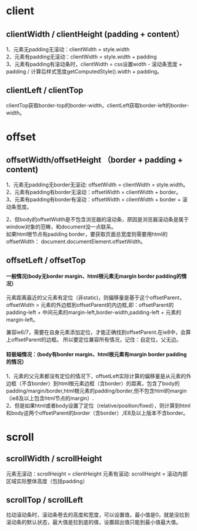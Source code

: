
# client
## clientWidth / clientHeight  (padding + content）
1、元素无padding无滚动：clientWidth = style.width  
2、元素有padding无滚动：clientWidth = style.width + padding  
3、元素有padding有滚动条时，clientWidth = css设置width - 滚动条宽度 + padding / 计算后样式宽度getComputedStyle().width + padding。

## clientLeft / clientTop
clientTop获取border-top的border-width，clientLeft获取border-left的border-width。


# offset

## offsetWidth/offsetHeight （border + padding + content)
1、元素无padding无border无滚动: offsetWidth = clientWidth = style.width。  
2、元素有padding有border无滚动：offsetWidth = clientWidth + border。  
3、元素有padding有border有滚动：offsetWidth = clientWidth + border + 滚动条宽度。  

2、但body的offsetWidth是不包含浏览器的滚动条，原因是浏览器滚动条是属于window对象的范畴，和document没一点联系。  
如果html根节点有padding border，要获取页面总宽度则需要用html的offsetWidth： document.documentElement.offsetWidth。

## offsetLeft / offsetTop

#### 一般情况(body无border margin、html根元素无margin border padding的情况）
元素距离最近的父元素有定位（非static)，则偏移量是基于这个offsetParent，offsetWidth = 元素的外边框到offsetParent的内边框,即：offsetParent的padding-left + 中间元素的margin-left,border-width,padding-left + 元素的margin-left。

兼容ie6/7，需要在自身元素添加定位，才能正确找到offsetParent.在ie8中，会算上offsetParent的边框。 所以要定位兼容所有情况，记住：自定位，父无边。

#### 较极端情况：(body有border margin、html根元素有margin border padding的情况）
1、元素的父元素都没有定位的情况下，offsetLeft实际计算的偏移量是从元素的外边框（不含border）到html根元素边框（含border）的距离，包含了body的padding/margin/border,html根元素的padding/border,但不包含html的margin（ie8及以上包含html节点的margin）.  
2、但是如果html或者body设置了定位（relative/position/fixed），则计算到html和body这两个offsetParent的border（含border）,IE8及以上版本不含border。  


# scroll
## scrollWidth / scrollHeight
元素无滚动：scrollHeight = clientHeight
元素有滚动: scrollHeight = 滚动内部区域实际整体高度（包括padding）

## scrollTop / scrollLeft
拉动滚动条时，滚动条卷去的高度和宽度，可以设置值，最小值是0，就是没拉到滚动条的默认状态，最大值是拉到底的值，设置超出值只能到最小值最大值。


